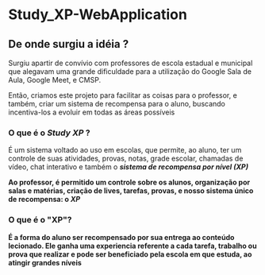 # Study_XP-WebApplication

## De onde surgiu a idéia ?

<p>Surgiu apartir de convívio com professores de escola estadual e municipal que alegavam uma grande dificuldade para a utilização do Google Sala de Aula, Google Meet, e CMSP.</p>

<p>Então, criamos este projeto para facilitar as coisas para o professor, e também, criar um sistema de recompensa para o aluno, buscando incentiva-los a evoluir em todas as áreas possíveis</p>


### O que é o <i>Study XP</i> ?

<p> É um sistema voltado ao uso em escolas, que permite, ao aluno, ter um controle de suas atividades, provas, notas, grade escolar, chamadas de vídeo, chat interativo e também o <b><i> sistema de recompensa por nível (XP)</i><b></p>
<p>Ao professor, é permitido um controle sobre os alunos, organização por salas e matérias, criação de lives, tarefas, provas, e nosso sistema único de recompensa: o <b><i>XP</i></b></p>

### O que é o "XP"?

<p>É a forma do aluno ser recompensado por sua entrega ao conteúdo lecionado. Ele ganha uma experiencia referente a cada tarefa, trabalho ou prova que realizar e pode ser beneficiado pela escola em que estuda, ao atingir grandes níveis</p>